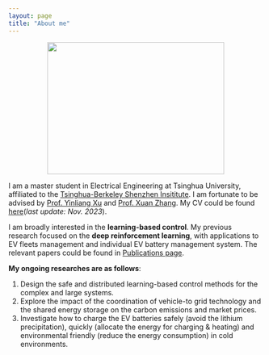 ```yaml
---
layout: page
title: "About me"
---
```


<div  align="center">
<img src="https://hongrongyang.github.io/me.jpeg" width="350" height="262.5" alt="" />
</div>

I am a master student in Electrical Engineering at Tsinghua University, affiliated to the [Tsinghua-Berkeley Shenzhen Insititute](https://www.tbsi.edu.cn/). I am fortunate to be advised by [Prof. Yinliang Xu](https://scholar.google.com/citations?user=sppii6gAAAAJ&hl=zh-CN) and [Prof. Xuan Zhang](https://scholar.google.com/citations?hl=zh-CN&user=B-I9FY8AAAAJ). My CV could be found [here](https://hongrongyang.github.io/Resume.pdf)(*last update: Nov. 2023*).

I am broadly interested in the **learning-based control**. My previous research focused on the **deep reinforcement learning**, with applications to EV fleets management and individual EV battery management system. The relevant papers could be found in [Publications page](https://hongrongyang.github.io/Publications). 

**My ongoing researches are as follows**: 
1. Design the safe and distributed learning-based control methods for the complex and large systems.​
2. Explore the impact of the coordination of vehicle-to grid technology and the shared energy storage on the carbon emissions and market prices.
3. Investigate how to charge the EV batteries safely (avoid the lithium precipitation), quickly (allocate the energy for charging & heating) and environmental friendly (reduce the energy consumption) in cold environments.
